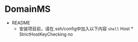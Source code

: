# DomainMS
- README
    - 安装项目前，请在.ssh/config中加入以下内容
    ```shell```
    Host *
        StrictHostKeyChecking no
